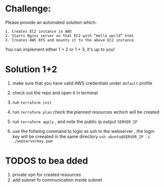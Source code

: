 # Challenge:

Please provide an automated solution which:

    1. Creates EC2 instance in AWS
    2. Starts Nginx server on that EC2 with “Hello world” html
    3. Creates AWS EFS and mounts it to the above EC2 instance


You can implement either 1 + 2 or 1 + 3, it's up to you!

# Solution 1+2
1. make sure that you have valid AWS credentials under `default` profile
2. check out the repo and open it in terminal 
3. run `terraform init`
4. run `terraform plan` check the planned resources wchich will be created
5. run `terraform apply` , and note the public ip output `SERVER_IP`

6. use the follwing command to login as ssh to the webserver , the login key will be creeated in the same directory `ssh ubuntu@SERVER_IP -i ./webserverkey.pem`

# TODOS to bea dded
1. private vpn for created resources
2. add subnet fo communication inside subnet